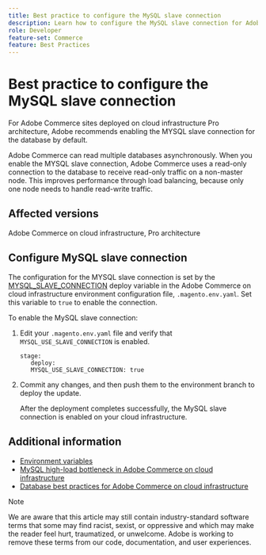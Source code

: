 ```yaml
---
title: Best practice to configure the MySQL slave connection
description: Learn how to configure the MySQL slave connection for Adobe Commerce sites deployed on cloud infrastructure.
role: Developer
feature-set: Commerce
feature: Best Practices
---
```


# Best practice to configure the MySQL slave connection

For Adobe Commerce sites deployed on cloud infrastructure Pro architecture, Adobe recommends enabling the MYSQL slave connection for the database by default.

Adobe Commerce can read multiple databases asynchronously.  When you enable the MYSQL slave connection, Adobe Commerce uses a read-only connection to the database to receive read-only traffic on a non-master node. This improves performance through load balancing, because only one node needs to handle read-write traffic.

## Affected versions

Adobe Commerce on cloud infrastructure, Pro architecture

## Configure MySQL slave connection

The configuration for the MYSQL slave connection is set by the [MYSQL_SLAVE_CONNECTION](https://devdocs.magento.com/cloud/env/variables-deploy.html#mysql_use_slave_connection) deploy variable in the Adobe Commerce on cloud infrastructure environment configuration file, `.magento.env.yaml`. Set this variable to `true` to enable the connection.

To enable the MySQL slave connection:

1. Edit your `.magento.env.yaml` file and verify that `MYSQL_USE_SLAVE_CONNECTION` is enabled.  

   ```
   stage:
      deploy:
      MYSQL_USE_SLAVE_CONNECTION: true
   ```

1. Commit any changes, and then push them to the environment branch to deploy the update.

   After the deployment completes successfully, the MySQL slave connection is enabled on your cloud infrastructure.

## Additional information

- [Environment variables](https://devdocs.magento.com/cloud/env/variables-intro.html)
- [MySQL high-load bottleneck in Adobe Commerce on cloud infrastructure](https://experienceleague.adobe.com/docs/commerce-knowledge-base/kb/troubleshooting/database/mysql-high-load-bottleneck-in-magento-commerce-cloud.html?lang=en)
- [Database best practices for Adobe Commerce on cloud infrastructure](database-on-cloud.md)

>[!NOTE]
>
>We are aware that this article may still contain industry-standard software terms that some may find racist, sexist, or oppressive and which may make the reader feel hurt, traumatized, or unwelcome. Adobe is working to remove these terms from our code, documentation, and user experiences.
